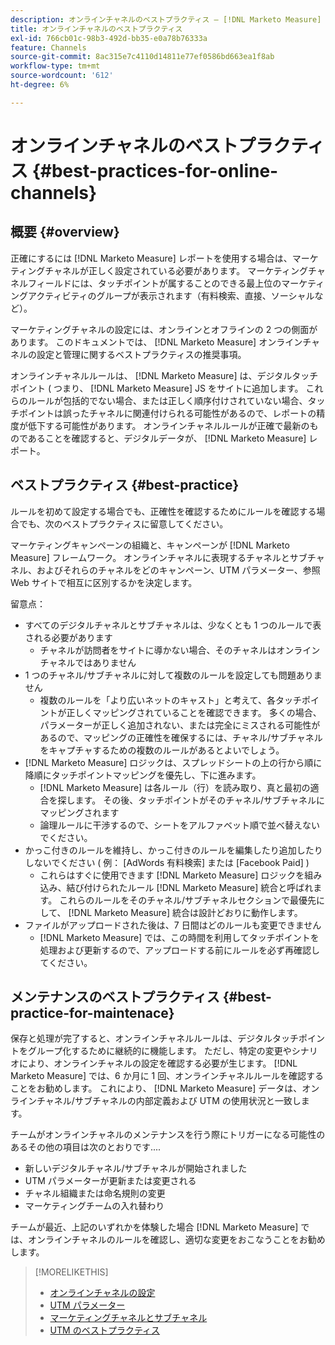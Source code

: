```yaml
---
description: オンラインチャネルのベストプラクティス — [!DNL Marketo Measure]  — 製品ドキュメント
title: オンラインチャネルのベストプラクティス
exl-id: 766cb01c-98b3-492d-bb35-e0a78b76333a
feature: Channels
source-git-commit: 8ac315e7c4110d14811e77ef0586bd663ea1f8ab
workflow-type: tm+mt
source-wordcount: '612'
ht-degree: 6%

---
```


# オンラインチャネルのベストプラクティス {#best-practices-for-online-channels}

## 概要 {#overview}

正確にするには [!DNL Marketo Measure] レポートを使用する場合は、マーケティングチャネルが正しく設定されている必要があります。 マーケティングチャネルフィールドには、タッチポイントが属することのできる最上位のマーケティングアクティビティのグループが表示されます（有料検索、直接、ソーシャルなど）。

マーケティングチャネルの設定には、オンラインとオフラインの 2 つの側面があります。 このドキュメントでは、 [!DNL Marketo Measure] オンラインチャネルの設定と管理に関するベストプラクティスの推奨事項。

オンラインチャネルルールは、 [!DNL Marketo Measure] は、デジタルタッチポイント ( つまり、 [!DNL Marketo Measure] JS をサイトに追加します。 これらのルールが包括的でない場合、または正しく順序付けされていない場合、タッチポイントは誤ったチャネルに関連付けられる可能性があるので、レポートの精度が低下する可能性があります。 オンラインチャネルルールが正確で最新のものであることを確認すると、デジタルデータが、 [!DNL Marketo Measure] レポート。

## ベストプラクティス {#best-practice}

ルールを初めて設定する場合でも、正確性を確認するためにルールを確認する場合でも、次のベストプラクティスに留意してください。

マーケティングキャンペーンの組織と、キャンペーンが [!DNL Marketo Measure] フレームワーク。 オンラインチャネルに表現するチャネルとサブチャネル、およびそれらのチャネルをどのキャンペーン、UTM パラメーター、参照 Web サイトで相互に区別するかを決定します。

留意点：

* すべてのデジタルチャネルとサブチャネルは、少なくとも 1 つのルールで表される必要があります
   * チャネルが訪問者をサイトに導かない場合、そのチャネルはオンラインチャネルではありません
* 1 つのチャネル/サブチャネルに対して複数のルールを設定しても問題ありません
   * 複数のルールを「より広いネットのキャスト」と考えて、各タッチポイントが正しくマッピングされていることを確認できます。 多くの場合、パラメーターが正しく追加されない、または完全にミスされる可能性があるので、マッピングの正確性を確保するには、チャネル/サブチャネルをキャプチャするための複数のルールがあるとよいでしょう。
* [!DNL Marketo Measure] ロジックは、スプレッドシートの上の行から順に降順にタッチポイントマッピングを優先し、下に進みます。
   * [!DNL Marketo Measure] は各ルール（行）を読み取り、真と最初の適合を探します。 その後、タッチポイントがそのチャネル/サブチャネルにマッピングされます
   * 論理ルールに干渉するので、シートをアルファベット順で並べ替えないでください。
* かっこ付きのルールを維持し、かっこ付きのルールを編集したり追加したりしないでください ( 例： [AdWords 有料検索] または [Facebook Paid] )
   * これらはすぐに使用できます [!DNL Marketo Measure] ロジックを組み込み、結び付けられたルール [!DNL Marketo Measure] 統合と呼ばれます。 これらのルールをそのチャネル/サブチャネルセクションで最優先にして、 [!DNL Marketo Measure] 統合は設計どおりに動作します。
* ファイルがアップロードされた後は、7 日間はどのルールも変更できません
   * [!DNL Marketo Measure] では、この時間を利用してタッチポイントを処理および更新するので、アップロードする前にルールを必ず再確認してください。

## メンテナンスのベストプラクティス {#best-practice-for-maintenace}

保存と処理が完了すると、オンラインチャネルルールは、デジタルタッチポイントをグループ化するために継続的に機能します。 ただし、特定の変更やシナリオにより、オンラインチャネルの設定を確認する必要が生じます。 [!DNL Marketo Measure] では、6 か月に 1 回、オンラインチャネルルールを確認することをお勧めします。 これにより、 [!DNL Marketo Measure] データは、オンラインチャネル/サブチャネルの内部定義および UTM の使用状況と一致します。

チームがオンラインチャネルのメンテナンスを行う際にトリガーになる可能性のあるその他の項目は次のとおりです....

* 新しいデジタルチャネル/サブチャネルが開始されました
* UTM パラメーターが更新または変更される
* チャネル組織または命名規則の変更
* マーケティングチームの入れ替わり

チームが最近、上記のいずれかを体験した場合 [!DNL Marketo Measure] では、オンラインチャネルのルールを確認し、適切な変更をおこなうことをお勧めします。

>[!MORELIKETHIS]
>
>* [オンラインチャネルの設定](/help/channel-tracking-and-setup/online-channels/online-custom-channel-setup.md)
>* [UTM パラメーター](/help/channel-tracking-and-setup/online-channels/utm-parameters.md)
>* [マーケティングチャネルとサブチャネル](/help/channel-tracking-and-setup/online-channels/marketing-channels-and-subchannels.md)
>* [UTM のベストプラクティス](/help/channel-tracking-and-setup/online-channels/best-practices-for-setting-up-utm-parameters.md)
